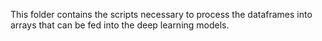 This folder contains the scripts necessary to process the dataframes into arrays that can be fed into the deep learning models.
